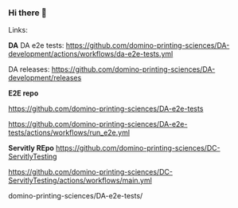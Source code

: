 ### Hi there 👋


Links:

**DA**
DA e2e tests: https://github.com/domino-printing-sciences/DA-development/actions/workflows/da-e2e-tests.yml

DA releases: https://github.com/domino-printing-sciences/DA-development/releases


**E2E repo**

https://github.com/domino-printing-sciences/DA-e2e-tests

https://github.com/domino-printing-sciences/DA-e2e-tests/actions/workflows/run_e2e.yml

**Servitly REpo**
https://github.com/domino-printing-sciences/DC-ServitlyTesting

https://github.com/domino-printing-sciences/DC-ServitlyTesting/actions/workflows/main.yml



domino-printing-sciences/DA-e2e-tests/
<!--
**shantnutiwari-dominouk/shantnutiwari-dominouk** is a ✨ _special_ ✨ repository because its `README.md` (this file) appears on your GitHub profile.

Here are some ideas to get you started:

- 🔭 I’m currently working on ...
- 🌱 I’m currently learning ...
- 👯 I’m looking to collaborate on ...
- 🤔 I’m looking for help with ...
- 💬 Ask me about ...
- 📫 How to reach me: ...
- 😄 Pronouns: ...
- ⚡ Fun fact: ...
-->
